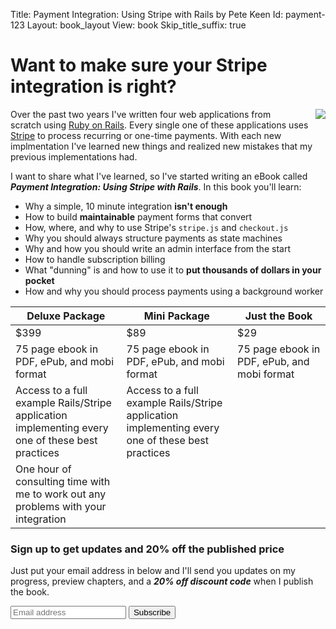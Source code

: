 Title: Payment Integration: Using Stripe with Rails by Pete Keen
Id: payment-123
Layout: book_layout
View: book
Skip_title_suffix: true

[Stripe]: https://www.stripe.com
[ror]: http://rubyonrails.org

# Want to make sure your Stripe integration is right?

<p>
<img style="float: right; margin-left: 20px;" src="http://files.bugsplatcdn.com/files/e1aa9b6c8960a1012ce2/stripe_rails.png">
Over the past two years I've written four web applications from scratch using <a href="http://rubyonrails.org">Ruby on Rails</a>. Every single one of these applications uses <a href="https://www.stripe.com">Stripe</a> to process recurring or one-time payments. With each new implmentation I've learned new things and realized new mistakes that my previous implementations had.
</p>

I want to share what I've learned, so I've started writing an eBook called <strong><em>Payment Integration: Using Stripe with Rails</em></strong>. In this book you'll learn:

* Why a simple, 10 minute integration **isn't enough**
* How to build **maintainable** payment forms that convert
* How, where, and why to use Stripe's `stripe.js` and `checkout.js`
* Why you should always structure payments as state machines
* Why and how you should write an admin interface from the start
* How to handle subscription billing
* What "dunning" is and how to use it to **put thousands of dollars in
  your pocket**
* How and why you should process payments using a background worker

<table class="table table-striped">
  <thead>
    <tr>
      <th style="width: 233px">Deluxe Package</th>
      <th style="width: 233px">Mini Package</th>
      <th style="width: 233px">Just the Book</th>
    </tr>
  </thead>
  <tbody>
    <tr>
      <td><span class="price">$399</span></li>
      <td><span class="price">$89</span></li>
      <td><span class="price">$29</span></li>
    </tr>
    <tr>
      <td>75 page ebook in PDF, ePub, and mobi format</td>
      <td>75 page ebook in PDF, ePub, and mobi format</td>
      <td>75 page ebook in PDF, ePub, and mobi format</td>
    </tr>
    <tr>
      <td>Access to a full example Rails/Stripe application implementing every one of these best practices</td>
      <td>Access to a full example Rails/Stripe application implementing every one of these best practices</td>
      <td></td>
    </tr>
    <tr>
      <td>One hour of consulting time with me to work out any problems with your integration</td>
      <td></td>
      <td></td>
    </tr>
  </tbody>
</table>

### Sign up to get updates and 20% off the published price

<div class="well">
<p>Just put your email address in below and I'll send you updates on my progress, preview chapters, and a <em><strong>20% off discount code</strong></em> when I publish the book.</p>

<form action="http://bugsplat.us6.list-manage.com/subscribe/post?u=4d4742d4ee66f8c62af747acb&amp;id=1920a1a25a" method="post" class="form form-inline" target="_blank">
    <div class="input-append">
	<input type="email" value="" name="EMAIL" id="mce-EMAIL" placeholder="Email address">
	<input type="submit" value="Subscribe" name="subscribe" id="mc-embedded-subscribe" class="btn btn-primary">
    </div>
</form>
</div>